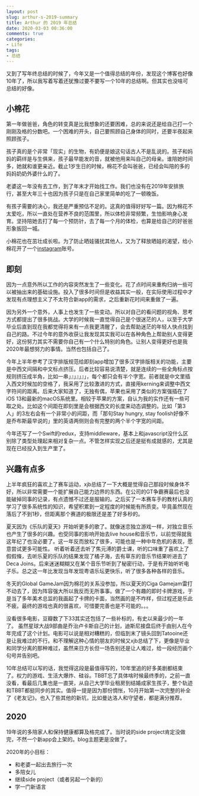 ```yaml
---
layout: post
slug: arthur-s-2019-summary
title: Arthur 的 2019 年总结
date: 2020-03-03 00:36:00
comments: true
categories:
- Life
tags:
- 总结
---
```


又到了写年终总结的时候了，今年又是一个值得总结的年份，发现这个博客也好像10年了，所以我写着写着还犹豫过要不要写一个10年的总结啊。但其实也没啥可总结的好像。

## 小棉花

第一年做爸爸，角色的转变真是比我想象的还要困难，总的来说还是给自己打一个刚刚及格的分数吧。一个困难的开头，自己要照顾自己身体的同时，还要半夜起来照顾孩子。

孩子真的是个非常「现实」的生物，有奶便是娘这句话古人不是乱说的。孩子和妈妈的羁绊是与生俱来，孩子最早能发的音，就被他用来叫自己的母亲。谁陪她时间多，她就和谁更亲近。截止1岁生日的时候，棉花不会叫爸爸，已经会叫陪的多的妈妈奶奶外婆什么的了。

老婆这一年没有去工作，到了年末才开始找工作。我们也没有在2019年安排旅行，甚至大年三十也因为孩子只是在自己家里简单的吃了一顿晚饭。

有孩子需要的决心，我还是严重预估不足的。这真的值得好好写一篇。因为棉花不太爱吃，所以一直处在营养不良的范围里，所以体检非常频繁，生怕影响身心发育。坚持陪她去打了每一个预防针，去了每一个月的体检，也算是给自己的好爸爸形象扳回一城。

小棉花也在茁壮成长啦。为了防止晒娃骚扰其他人，又为了释放晒娃的渴望，给小棉花开了一个[instagram](https://www.instagram.com/xmh_yr/)账号。


## 即刻

因为一点意外所以工作的内容突然发生了一些变化。花了点时间来重构归纳一些可以被抽出来的基础设施。投入了很多时间但是收益其实一般，在实际使用过程中才发现有点理想主义了不太符合新app的需求，之后重新花时间来重做了一遍。

因为另外一个意外，人事上也发生了一些变动。所以对自己的看问题的视角、思考方式都提出了很多挑战。大学的时候我一直觉得自己是个很迷茫的人，以至于大学毕业后直到现在我都觉得将来有一点我更清醒了，会去帮助迷茫的年轻人快点找到自己的路。不过今年的意外收获让我发现其实我可以在各种角色上帮助别人变得更好，这份努力其实不需要你自己有一个什么特别的角色。让别人变得更好也是我2020年最想努力的事情。当然也包括自己了。

今年上半年参考了汉字排版规范给即刻app增加了很多汉字排版相关的功能，主要是中西文间隔和中文标点挤压。后者比较容易说清楚，就是连续的一些全角标点按规则挤压成半角，比如一串」』」』」』」，每个都只会有半个字宽。前者就是中文里插入西文时候加的空格了，我采用了比较激进的方式，直接用kerning来调整中西文字符间的距离。后来大家知道了，无独有偶，苹果也采用了类似的方案强插在了iOS 13和最新的macOS系统里。相较于苹果的方案，自认为我的实作还有一些可取之处。比如这个间距在即刻里是会根据西文的长度来动态调整的。比如「第3人」的3左右会有一个非常小的间距，而「那句Stay hungry, stay foolish好像不是乔布斯最早说的」里的英语两侧则会有完整的两个半个字宽的间距。

今年还写了一个Swift的redux，支持middleware，基本上和javascript没什么区别除了类型处理起来相对复杂一点。不管怎样实现之后还是挺有成就感的，尤其是现在已经投入到生产里了。


## 兴趣有点多

上半年疯狂的喜欢上了赛车运动，xjb总结了一下大概是觉得自己那段时候身体不好，所以非常需要一个能扩展自己能力边界的东西。在公司的GT争霸赛最后也没能破掉同事的记录，有点遗憾不过还是服输的。之后买了一本赛车手的教材认真的学习了很多系统性的知识，希望积累到一定程度的时候能有所质变。毕竟虽然现在落后了不到1秒，但距离那个赛道的极限还是差了好多秒的。

夏天因为《乐队的夏天》开始听更多的歌了。就像迷恋独立游戏一样，对独立音乐也产生了很多的兴趣。也受同事的影响开始去live house和音乐节，以前觉得就我这年纪了也没必要了。这一年反而放松了很多，可能也是一种中年危机的表现，愿意尝试更多可能性。
听着听着还去听了焦元溥的爵士课，听的口味重了喜欢上了假假條，去听乐夏的乐队的结果发现了橘子海，去有草东的音乐节结果听进去了Deca Joins。后来迷迷糊糊又在某个音乐节听到了秘密行动，于是有开始听听电子乐。总之这一年比发现当年发现粤语乐坛更快乐，听了很多各种各样的音乐。

冬天的Global GameJam因为棉花的关系没参加，所以夏天的Ciga Gamejam雷打不动去了，因为阵容强大所以我反而无所事事。做了一个有趣的即时卡牌游戏，于是当了多年美术总监的我画起了卡牌的卡面，当然画的是不咋样，但过程还是乐此不疲。最终的游戏也真的很喜欢，可惜要完善也是不可能的。。。

没看很多电影，豆瓣数了下33其实还包括了一些补标的，有史以来最少的一年了。
虽然星球大战9部曲是乔治卢卡斯自己的计划，迪斯尼接盘后终于由别人在今年完成了这个计划。电影可以说是相对糟糕的，但临到末了镜头回到Tatooine还是让我难过的不行。和不理解这种心情的朋友的时候又xjb总结了下，更像是毕业和同学分离的那种难过，虽然来日方长但一场告别还是让人难过，给一段经历画个句号并告别吧。

10年总结可以写的话，我觉得这段是最值得写的，10年里追的好多美剧都结束了。权力的游戏、生活大爆炸、硅谷。TBBT忘了具体啥时候最终季的，之前一直没看，看最后几集也是一直哭，从自己大学毕业租房到结婚成家生孩子，整个轨迹和TBBT都挺同步的其实。值得一提是因为那份惆怅，10月开始第一次完整的补全了《老友记》。也入了些其他的新坑，比如曼达洛人和守望者，都是满分推荐。


## 2020

19年说的多陪家人和保持健康都算及格完成了。当时说的side project肯定没做完，不然一个新app会上架的。blog主题更是没做了。

2020年的小目标：

- 和老婆一起出去旅行一次
- 多陪女儿
- 继续side project（或者另起一个新的）
- 学一门新语言


